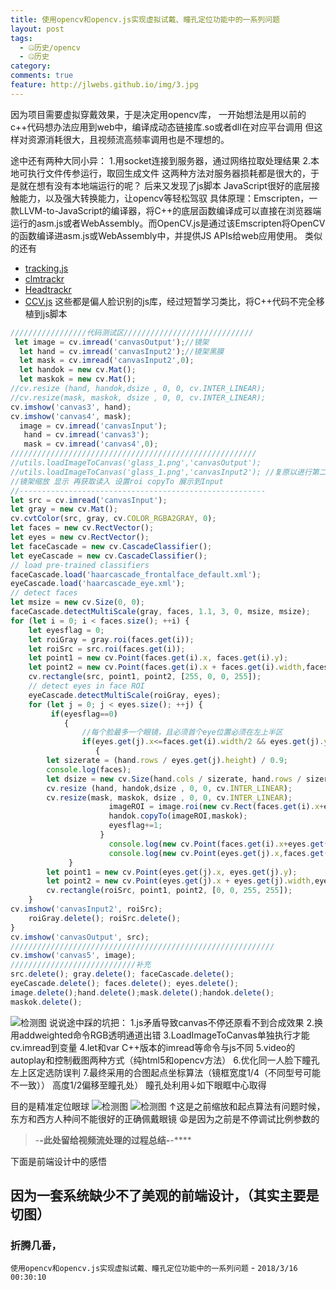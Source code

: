 ```yaml
---
title: 使用opencv和opencv.js实现虚拟试戴、瞳孔定位功能中的一系列问题
layout: post
tags:
  - 🤐历史/opencv
  - 🤐历史 
category: 
comments: true
feature: http://jlwebs.github.io/img/3.jpg
---
```



因为项目需要虚拟穿戴效果，于是决定用opencv库，
一开始想法是用以前的c++代码想办法应用到web中，编译成动态链接库.so或者dll在对应平台调用
但这样对资源消耗很大，且视频流高频率调用也是不理想的。

途中还有两种大同小异：
1.用socket连接到服务器，通过网络拉取处理结果
2.本地可执行文件传参运行，取回生成文件
这两种方法对服务器损耗都是很大的，于是就在想有没有本地端运行的呢？
后来又发现了js脚本
JavaScript很好的底层接触能力，以及强大转换能力，让opencv等轻松驾驭
具体原理：Emscripten，一款LLVM-to-JavaScript的编译器，将C++的底层函数编译成可以直接在浏览器端运行的asm.js或者WebAssembly。而OpenCV.js是通过该Emscripten将OpenCV的函数编译进asm.js或WebAssembly中，并提供JS APIs给web应用使用。
类似的还有
- [tracking.js](https://trackingjs.com/ "tracking.js")
- [clmtrackr](https://github.com/auduno/clmtrackr "clmtrackr")
- [Headtrackr](https://github.com/auduno/headtrackr "Headtrackr")
- [CCV.js](https://github.com/liuliu/ccv "CCV.js")
这些都是偏人脸识别的js库，经过短暂学习类比，将C++代码不完全移植到js脚本
```javascript
/////////////////代码测试区/////////////////////////////
 let image = cv.imread('canvasOutput');//镜架
  let hand = cv.imread('canvasInput2');//镜架黑膜
  let mask = cv.imread('canvasInput2',0);
  let handok = new cv.Mat();
  let maskok = new cv.Mat();
//cv.resize (hand, handok,dsize , 0, 0, cv.INTER_LINEAR);
//cv.resize(mask, maskok, dsize , 0, 0, cv.INTER_LINEAR);
cv.imshow('canvas3', hand);
cv.imshow('canvas4', mask);
  image = cv.imread('canvasInput');
   hand = cv.imread('canvas3');
   mask = cv.imread('canvas4',0);
///////////////////////////////////////////////////////
//utils.loadImageToCanvas('glass_1.png','canvasOutput');
//utils.loadImageToCanvas('glass_1.png','canvasInput2'); //复原以进行第二次
//镜架缩放 显示 再获取读入 设置roi copyTo 展示到Input  
//-------------------------------------------------------
let src = cv.imread('canvasInput');
let gray = new cv.Mat();
cv.cvtColor(src, gray, cv.COLOR_RGBA2GRAY, 0);
let faces = new cv.RectVector();
let eyes = new cv.RectVector();
let faceCascade = new cv.CascadeClassifier();
let eyeCascade = new cv.CascadeClassifier();
// load pre-trained classifiers
faceCascade.load('haarcascade_frontalface_default.xml');
eyeCascade.load('haarcascade_eye.xml');
// detect faces
let msize = new cv.Size(0, 0);
faceCascade.detectMultiScale(gray, faces, 1.1, 3, 0, msize, msize);
for (let i = 0; i < faces.size(); ++i) {
    let eyesflag = 0;
    let roiGray = gray.roi(faces.get(i));
    let roiSrc = src.roi(faces.get(i));
    let point1 = new cv.Point(faces.get(i).x, faces.get(i).y);
    let point2 = new cv.Point(faces.get(i).x + faces.get(i).width,faces.get(i).y + faces.get(i).height);
    cv.rectangle(src, point1, point2, [255, 0, 0, 255]);
    // detect eyes in face ROI
    eyeCascade.detectMultiScale(roiGray, eyes);
    for (let j = 0; j < eyes.size(); ++j) {
         if(eyesflag==0)
            {    
                //每个脸最多一个眼镜，且必须首个eye位置必须在左上半区
                if(eyes.get(j).x<=faces.get(i).width/2 && eyes.get(j).y<=faces.get(i).height/2)
                   {
        let sizerate = (hand.rows / eyes.get(j).height) / 0.9;
		console.log(faces);
        let dsize = new cv.Size(hand.cols / sizerate, hand.rows / sizerate);
        cv.resize (hand, handok,dsize , 0, 0, cv.INTER_LINEAR);
        cv.resize(mask, maskok, dsize , 0, 0, cv.INTER_LINEAR);
                      imageROI = image.roi(new cv.Rect(faces.get(i).x+eyes.get(j).x-2-eyes.get(j).width/10*0,eyes.get(j).y+faces.get(i).y+eyes.get(j).height/4*0,handok.cols, handok.rows));
                      handok.copyTo(imageROI,maskok);
                      eyesflag+=1;
                    }
					  console.log(new cv.Point(faces.get(i).x+eyes.get(j).x,eyes.get(j).y+faces.get(i).y));
                      console.log(new cv.Point(eyes.get(j).x,faces.get(i).width/2));
             }
        let point1 = new cv.Point(eyes.get(j).x, eyes.get(j).y);
        let point2 = new cv.Point(eyes.get(j).x + eyes.get(j).width,eyes.get(j).y + eyes.get(j).height);
        cv.rectangle(roiSrc, point1, point2, [0, 0, 255, 255]);
    }
cv.imshow('canvasInput2', roiSrc);
    roiGray.delete(); roiSrc.delete();
}
cv.imshow('canvasOutput', src);
///////////////////////////////////////////////////////////
cv.imshow('canvas5', image);
////////////////////////////补充
src.delete(); gray.delete(); faceCascade.delete();
eyeCascade.delete(); faces.delete(); eyes.delete();
image.delete();hand.delete();mask.delete();handok.delete();
maskok.delete();
```
![检测图](../img/2.png "镜框模型")
说说途中踩的坑把：
1.js矛盾导致canvas不停还原看不到合成效果 
2.换用addweighted命令RGB透明通道出错
3.LoadImageToCanvas单独执行才能cv.imread到变量
4.let和var C++版本的imread等命令与js不同
5.video的autoplay和控制截图两种方式（纯html5和opencv方法）
6.优化同一人脸下瞳孔左上区定选防误判
7.最终采用的合图起点坐标算法（镜框宽度1/4（不同型号可能不一致）） 高度1/2偏移至瞳孔处）
瞳孔处利用↓如下眼眶中心取得

目的是精准定位眼球
![检测图](../img/1.png "官方教程的检测图")
![检测图](../img/4.png "失败")
↑这是之前缩放和起点算法有问题时候，东方和西方人种间不能很好的正确佩戴眼镜
:weary:是因为之前是不停调试比例参数的
> -**-此处留给视频流处理的过程总结-**-****

下面是前端设计中的感悟

 因为一套系统缺少不了美观的前端设计，（其实主要是切图）
----------

### 折腾几番， 

`使用opencv和opencv.js实现虚拟试戴、瞳孔定位功能中的一系列问题` -  `2018/3/16 00:30:10 `